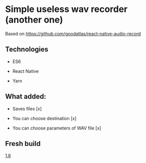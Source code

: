 # Simple useless wav recorder (another one)

Based on https://github.com/goodatlas/react-native-audio-record

## Technologies

* ES6

* React Native

* Yarn


## What added:

* Saves files [x]
 
* You can choose destination [x]

* You can choose parameters of WAV file [x]

## Fresh build

[1.6](https://github.com/dmitryweiner/react-native-wav-recorder/raw/master/android/app/release/wav-recorder-1.6.apk)

